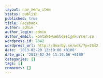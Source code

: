 ```yaml
---
layout: nav_menu_item
status: publish
published: true
title: Facebook
author: admin
author_login: admin
author_email: kontakt@webbdesignkurser.se
wordpress_id: 2842
wordpress_url: http://dmarby.se/wdk/?p=2842
date: '2013-02-20 12:19:06 +0100'
date_gmt: '2013-02-20 11:19:06 +0100'
categories: []
tags: []
comments: []
---
```


